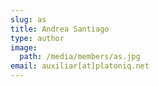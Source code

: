 ```yaml
---
slug: as
title: Andrea Santiago
type: author
image:
  path: /media/members/as.jpg
email: auxiliar[at]platoniq.net
---
```

